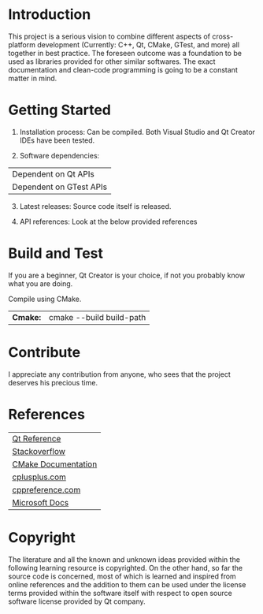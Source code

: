 # Introduction
This project is a serious vision to combine different aspects of cross-platform development (Currently: C++, Qt, CMake, GTest, and more) all together in best practice. The foreseen outcome was a foundation to be used as libraries provided for other similar softwares. The exact documentation and clean-code programming is going to be a constant matter in mind.


# Getting Started
1.	Installation process:
Can be compiled.
Both Visual Studio and Qt Creator IDEs have been tested.

2.	Software dependencies:
<table>
<tr>
<td>Dependent on Qt APIs</td>
</tr>
<tr>
<td>Dependent on GTest APIs</td>
</tr>
</table>

3.	Latest releases:
Source code itself is released.

4.	API references:
Look at the below provided references

# Build and Test
If you are a beginner, Qt Creator is your choice, if not you probably know what you are doing.

Compile using CMake.

<table>
<tr>
<td><b>Cmake:</b></td>
<td>cmake --build build-path</td>
</tr>
</table>

# Contribute
I appreciate any contribution from anyone, who sees that the project deserves his precious time.

# References
<table>
<tr>
<td><a href="https://doc.qt.io/qt-5/reference-overview.html">Qt Reference</a></td>
</tr>
<tr>
<td><a href="https://stackoverflow.com">Stackoverflow</a></td>
</tr>
<tr>
<td><a href="https://cmake.org/cmake/help/latest/">CMake Documentation</a></td>
</tr>
<tr>
<td><a href="http://www.cplusplus.com/">cplusplus.com</a></td>
</tr>
<tr>
<td><a href="https://en.cppreference.com/">cppreference.com</a></td>
</tr>
<tr>
<td><a href="https://docs.microsoft.com/">Microsoft Docs</a></td>
</tr>
</table>

# Copyright
The literature and all the known and unknown ideas provided within the following learning resource is copyrighted. On the other hand, so far the source code is concerned, most of which is learned and inspired from online references and the addition to them can be used under the license terms provided within the software itself with respect to open source software license provided by Qt company.